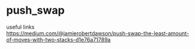 # push_swap

useful links <br />
https://medium.com/@jamierobertdawson/push-swap-the-least-amount-of-moves-with-two-stacks-d1e76a71789a
